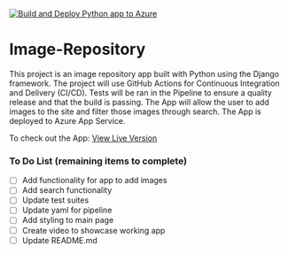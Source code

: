 [![Build and Deploy Python app to Azure](https://github.com/Juwana-Zerman/image-repository/actions/workflows/devops-starter-workflow.yml/badge.svg)](https://github.com/Juwana-Zerman/image-repository/actions/workflows/devops-starter-workflow.yml)

# Image-Repository

This project is an image repository app built with Python using the Django framework. The project will use GitHub Actions for Continuous Integration and Delivery (CI/CD). Tests will be ran in the Pipeline to ensure a quality release and that the build is passing. The App will allow the user to add images to the site and filter those images through search. The App is deployed to Azure App Service. 

To check out the App:
[View Live Version](https://image-repository.azurewebsites.net)

### To Do List (remaining items to complete)
- [ ] Add functionality for app to add images
- [ ] Add search functionality
- [ ] Update test suites
- [ ] Update yaml for pipeline
- [ ] Add styling to main page
- [ ] Create video to showcase working app
- [ ] Update README.md
